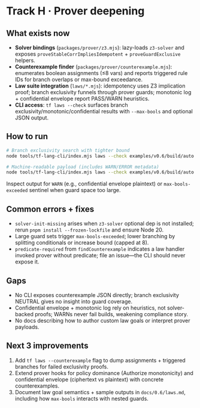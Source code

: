 # Track H · Prover deepening

## What exists now
- **Solver bindings** (`packages/prover/z3.mjs`): lazy-loads `z3-solver` and exposes `proveStableCorrImpliesIdempotent` + `proveGuardExclusive` helpers.
- **Counterexample finder** (`packages/prover/counterexample.mjs`): enumerates boolean assignments (≤8 vars) and reports triggered rule IDs for branch overlaps or max-bound exceedance.
- **Law suite integration** (`laws/*.mjs`): idempotency uses Z3 implication proof; branch exclusivity funnels through prover guards; monotonic log + confidential envelope report PASS/WARN heuristics.
- **CLI access**: `tf laws --check` surfaces branch exclusivity/monotonic/confidential results with `--max-bools` and optional JSON output.

## How to run
```bash
# Branch exclusivity search with tighter bound
node tools/tf-lang-cli/index.mjs laws --check examples/v0.6/build/auto.fnol.fasttrack.v1.l0.json --goal branch-exclusive --max-bools 4

# Machine-readable payload (includes WARN/ERROR metadata)
node tools/tf-lang-cli/index.mjs laws --check examples/v0.6/build/auto.fnol.fasttrack.v1.l0.json --goal branch-exclusive --json
```
Inspect output for `WARN` (e.g., confidential envelope plaintext) or `max-bools-exceeded` sentinel when guard space too large.

## Common errors + fixes
- `solver-init-missing` arises when `z3-solver` optional dep is not installed; rerun `pnpm install --frozen-lockfile` and ensure Node 20.
- Large guard sets trigger `max-bools-exceeded`; lower branching by splitting conditionals or increase bound (capped at 8).
- `predicate-required` from `findCounterexample` indicates a law handler invoked prover without predicate; file an issue—the CLI should never expose it.

## Gaps
- No CLI exposes counterexample JSON directly; branch exclusivity NEUTRAL gives no insight into guard coverage.
- Confidential envelope + monotonic log rely on heuristics, not solver-backed proofs; WARNs never fail builds, weakening compliance story.
- No docs describing how to author custom law goals or interpret prover payloads.

## Next 3 improvements
1. Add `tf laws --counterexample` flag to dump assignments + triggered branches for failed exclusivity proofs.
2. Extend prover hooks for policy dominance (Authorize monotonicity) and confidential envelope (ciphertext vs plaintext) with concrete counterexamples.
3. Document law goal semantics + sample outputs in `docs/0.6/laws.md`, including how `max-bools` interacts with nested guards.
